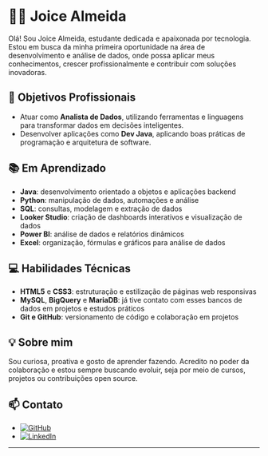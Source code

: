 # 👩‍🎓 Joice Almeida

Olá! Sou Joice Almeida, estudante dedicada e apaixonada por tecnologia. Estou em busca da minha primeira oportunidade na área de desenvolvimento e análise de dados, onde possa aplicar meus conhecimentos, crescer profissionalmente e contribuir com soluções inovadoras.

## 🎯 Objetivos Profissionais

- Atuar como **Analista de Dados**, utilizando ferramentas e linguagens para transformar dados em decisões inteligentes.
- Desenvolver aplicações como **Dev Java**, aplicando boas práticas de programação e arquitetura de software.

## 📚 Em Aprendizado

- **Java**: desenvolvimento orientado a objetos e aplicações backend
- **Python**: manipulação de dados, automações e análise
- **SQL**: consultas, modelagem e extração de dados
- **Looker Studio**: criação de dashboards interativos e visualização de dados
- **Power BI**: análise de dados e relatórios dinâmicos
- **Excel**: organização, fórmulas e gráficos para análise de dados

## 💻 Habilidades Técnicas

- **HTML5** e **CSS3**: estruturação e estilização de páginas web responsivas
- **MySQL**, **BigQuery** e **MariaDB**: já tive contato com esses bancos de dados em projetos e estudos práticos
- **Git e GitHub**: versionamento de código e colaboração em projetos

## 💡 Sobre mim

Sou curiosa, proativa e gosto de aprender fazendo. Acredito no poder da colaboração e estou sempre buscando evoluir, seja por meio de cursos, projetos ou contribuições open source.

## 📫 Contato

- [![GitHub](https://img.shields.io/badge/GitHub-100000?style=for-the-badge&logo=github&logoColor=white)](https://github.com/Joice-Almeida)
- [![LinkedIn](https://img.shields.io/badge/LinkedIn-0077B5?style=for-the-badge&logo=linkedin&logoColor=white)](https://www.linkedin.com/in/joice-conceição-de-almeida-533a32247/)

---

